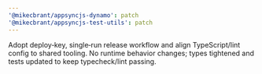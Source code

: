 ```yaml
---
'@mikecbrant/appsyncjs-dynamo': patch
'@mikecbrant/appsyncjs-test-utils': patch
---
```


Adopt deploy‑key, single‑run release workflow and align TypeScript/lint config to shared tooling. No runtime behavior changes; types tightened and tests updated to keep typecheck/lint passing.
